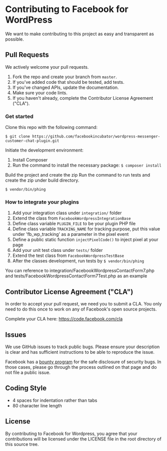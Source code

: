 # Contributing to Facebook for WordPress
We want to make contributing to this project as easy and transparent as
possible.

## Pull Requests
We actively welcome your pull requests.

1. Fork the repo and create your branch from `master`.
2. If you've added code that should be tested, add tests.
3. If you've changed APIs, update the documentation.
4. Make sure your code lints.
5. If you haven't already, complete the Contributor License Agreement ("CLA").

### Get started

Clone this repo with the following command:

`$ git clone https://github.com/facebookincubator/wordpress-messenger-customer-chat-plugin.git`

Initiate the development environment:

1. Install Composer
2. Run the command to install the necessary package: `$ composer install`

Build the project and create the zip
Run the command to run tests and create the zip under build directory.

`$ vendor/bin/phing`

### How to integrate your plugins

1. Add your integration class under `integration/` folder
2. Extend the class from `FacebookWordpressIntegrationBase`
3. Define class variable `PLUGIN_FILE` to be your plugin PHP file
4. Define class variable `TRACKING_NAME` for tracking purpose, put this value under 'fb_wp_tracking' as a parameter in the pixel event
5. Define a public static function `injectPixelCode()` to inject pixel at your page
6. Add your unit test class under `tests/` folder
7. Extend the test class from `FacebookWordpressTestBase`
8. After the classes development, run tests by `$ vendor/bin/phing`

You can reference to integration/FacebookWordpressContactForm7.php and tests/FacebookWordpressContactForm7Test.php as an example


## Contributor License Agreement ("CLA")
In order to accept your pull request, we need you to submit a CLA. You only need
to do this once to work on any of Facebook's open source projects.

Complete your CLA here: <https://code.facebook.com/cla>

## Issues
We use GitHub issues to track public bugs. Please ensure your description is
clear and has sufficient instructions to be able to reproduce the issue.

Facebook has a [bounty program](https://www.facebook.com/whitehat/) for the safe
disclosure of security bugs. In those cases, please go through the process
outlined on that page and do not file a public issue.

## Coding Style  
* 4 spaces for indentation rather than tabs
* 80 character line length

## License
By contributing to Facebook for Wordpress, you agree that your contributions
will be licensed under the LICENSE file in the root directory of
this source tree.
